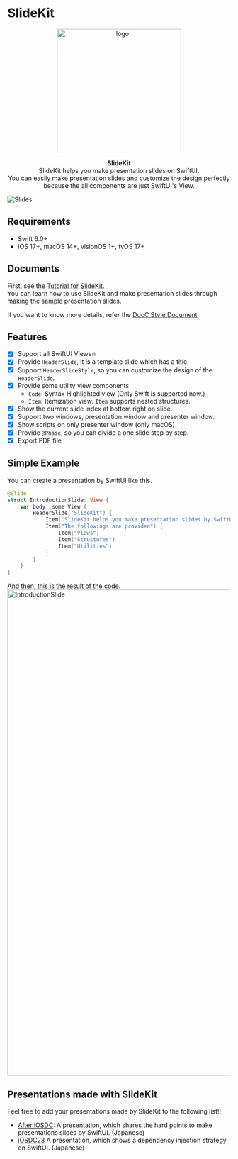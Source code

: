 # SlideKit
<p align="center">
    <img width="280" alt="logo" src="https://github.com/mtj0928/SlideKit/assets/12427733/5ba5419b-d0d1-4450-9a40-0e8b33133138">
</p>
<p align="center">
    <strong>SlideKit</strong><br>
    SlideKit helps you make presentation slides on SwiftUI.<br/>
    You can easily make presentation slides and customize the design perfectly because the all components are just SwiftUI's View.  
</p>

![Slides](https://user-images.githubusercontent.com/12427733/190956930-ea9ce4d0-0a19-4bb3-b43b-28dd2d73374a.png)

## Requirements
- Swift 6.0+
- iOS 17+, macOS 14+, visionOS 1+, tvOS 17+

## Documents
First, see the [Tutorial for SlideKit](https://mtj0928.github.io/SlideKit/tutorials/meet-slidekit).  
You can learn how to use SlideKit and make presentation slides through making the sample presentation slides.

If you want to know more details, refer the [DocC Style Document](https://mtj0928.github.io/SlideKit/documentation/slidekit/)

## Features
- [x] Support all SwiftUI Views🔥
- [x] Provide `HeaderSlide`, it is a template slide which has a title.
- [x] Support `HeaderSlideStyle`, so you can customize the design of the `HeaderSlide`.
- [x] Provide some utility view components
    - `Code`: Syntax Highlighted view (Only Swift is supported now.)
    - `Item`: Itemization view. `Item` supports nested structures.
- [x] Show the current slide index at bottom right on slide.
- [x] Support two windows, presentation window and presenter window.
- [x] Show scripts on only presenter window (only macOS)
- [x] Provide `@Phase`, so you can divide a one slide step by step.
- [x] Export PDF file

## Simple Example
You can create a presentation by SwiftUI like this.

```swift
@Slide
struct IntroductionSlide: View {
    var body: some View {
        HeaderSlide("SlideKit") {
            Item("SlideKit helps you make presentation slides by SwiftUI")
            Item("The followings are provided") {
                Item("Views")
                Item("Structures")
                Item("Utilities")
            }
        }
    }
}
```
And then, this is the result of the code.  
<img width="1096" alt="IntroductionSlide" src="https://user-images.githubusercontent.com/12427733/190955403-ed64a5fd-eed0-4a4c-8684-75f39623a563.png">

## Presentations made with SlideKit
Feel free to add your presentations made by SlideKit to the following list!!
- [After iOSDC](https://github.com/mtj0928/AfteriOSDC): A presentation, which shares the hard points to make presentations slides by SwiftUI. (Japanese)
- [iOSDC23](https://github.com/mtj0928/iOSDC23) A presentation, which shows a dependency injection strategy on SwiftUI. (Japanese)
